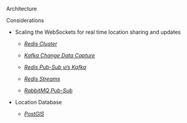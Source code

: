 Architecture

Considerations

- Scaling the WebSockets for real time location sharing and updates

  - _[Redis Cluster](https://redis.io/docs/latest/operate/oss_and_stack/management/scaling/)_

  - _[Kafka Change Data Capture](https://www.confluent.io/learn/change-data-capture/)_

  - _[Redis Pub-Sub v/s Kafka](https://aws.amazon.com/compare/the-difference-between-kafka-and-redis/)_

  - _[Redis Streams](https://redis.io/docs/latest/develop/data-types/streams/)_

  - _[RabbitMQ Pub-Sub](https://www.rabbitmq.com/tutorials/tutorial-three-javascript)_

- Location Database

  - _[PostGIS](https://postgis.net/)_

